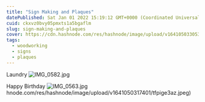 ```yaml
---
title: "Sign Making and Plaques"
datePublished: Sat Jan 01 2022 15:19:12 GMT+0000 (Coordinated Universal Time)
cuid: ckxvz0bvy05pmxts1a5bgaflm
slug: sign-making-and-plaques
cover: https://cdn.hashnode.com/res/hashnode/image/upload/v1641050330536/D8AswBJNZ.jpeg
tags:
  - woodworking
  - signs
  - plaques
---
```


Laundry
![IMG_0582.jpg](https://cdn.hashnode.com/res/hashnode/image/upload/v1641052197035/kkbTFIZe5.jpeg)

Happy Birthday
![IMG_0563.jpg](https://cdn.hashnode.com/res/hashnode/image/upload/v1641050330536/D8AswBJNZ.jpeg)
hnode.com/res/hashnode/image/upload/v1641050317401/tfpige3az.jpeg)
